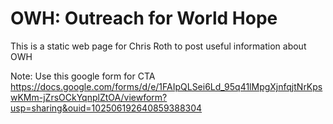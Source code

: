 # OWH: Outreach for World Hope
This is a static web page for Chris Roth to post useful information about OWH

Note: Use this google form for CTA
https://docs.google.com/forms/d/e/1FAIpQLSei6Ld_95q41lMpgXjnfqjtNrKpswKMm-jZrsOCkYqnplZtOA/viewform?usp=sharing&ouid=102506192640859388304
